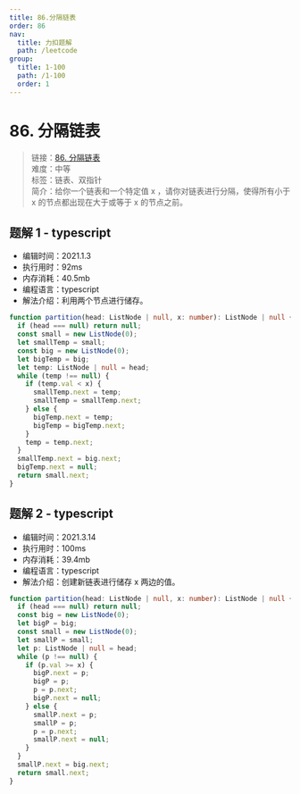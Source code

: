 ```yaml
---
title: 86.分隔链表
order: 86
nav:
  title: 力扣题解
  path: /leetcode
group:
  title: 1-100
  path: /1-100
  order: 1
---
```


# 86. 分隔链表

> 链接：[86. 分隔链表](https://leetcode-cn.com/problems/partition-list/)  
> 难度：中等  
> 标签：链表、双指针  
> 简介：给你一个链表和一个特定值 x ，请你对链表进行分隔，使得所有小于 x 的节点都出现在大于或等于 x 的节点之前。

## 题解 1 - typescript

- 编辑时间：2021.1.3
- 执行用时：92ms
- 内存消耗：40.5mb
- 编程语言：typescript
- 解法介绍：利用两个节点进行储存。

```typescript
function partition(head: ListNode | null, x: number): ListNode | null {
  if (head === null) return null;
  const small = new ListNode(0);
  let smallTemp = small;
  const big = new ListNode(0);
  let bigTemp = big;
  let temp: ListNode | null = head;
  while (temp !== null) {
    if (temp.val < x) {
      smallTemp.next = temp;
      smallTemp = smallTemp.next;
    } else {
      bigTemp.next = temp;
      bigTemp = bigTemp.next;
    }
    temp = temp.next;
  }
  smallTemp.next = big.next;
  bigTemp.next = null;
  return small.next;
}
```

## 题解 2 - typescript

- 编辑时间：2021.3.14
- 执行用时：100ms
- 内存消耗：39.4mb
- 编程语言：typescript
- 解法介绍：创建新链表进行储存 x 两边的值。

```typescript
function partition(head: ListNode | null, x: number): ListNode | null {
  if (head === null) return null;
  const big = new ListNode(0);
  let bigP = big;
  const small = new ListNode(0);
  let smallP = small;
  let p: ListNode | null = head;
  while (p !== null) {
    if (p.val >= x) {
      bigP.next = p;
      bigP = p;
      p = p.next;
      bigP.next = null;
    } else {
      smallP.next = p;
      smallP = p;
      p = p.next;
      smallP.next = null;
    }
  }
  smallP.next = big.next;
  return small.next;
}
```

